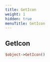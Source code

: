 ```yaml
---
title: GetIcon
weight: 1
hidden: true
menuTitle: GetIcon
---
```

## GetIcon
```perl
$object->GetIcon()
```
